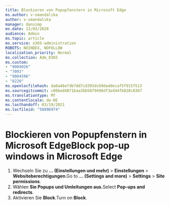 ```yaml
---
title: Blockieren von Popupfenstern in Microsoft Edge
ms.author: v-smandalika
author: v-smandalika
manager: dansimp
ms.date: 12/03/2020
audience: Admin
ms.topic: article
ms.service: o365-administration
ROBOTS: NOINDEX, NOFOLLOW
localization_priority: Normal
ms.collection: Adm_O365
ms.custom:
- "9004026"
- "7093"
- "9004596"
- "8220"
ms.openlocfilehash: da0a46efdb7dd7cd393dc69daddecaf5f915f513
ms.sourcegitcommit: c08bed4071baa3bb5879496df3ed44fb828c8367
ms.translationtype: MT
ms.contentlocale: de-DE
ms.lasthandoff: 03/19/2021
ms.locfileid: "50896974"
---
```

# <a name="block-pop-up-windows-in-microsoft-edge"></a><span data-ttu-id="f5301-102">Blockieren von Popupfenstern in Microsoft Edge</span><span class="sxs-lookup"><span data-stu-id="f5301-102">Block pop-up windows in Microsoft Edge</span></span>

1. <span data-ttu-id="f5301-103">Wechseln Sie zu **... (Einstellungen und mehr)**  >  **Einstellungen**  >  **Websiteberechtigungen**.</span><span class="sxs-lookup"><span data-stu-id="f5301-103">Go to **... (Settings and more)** > **Settings** > **Site permissions**.</span></span>
2. <span data-ttu-id="f5301-104">Wählen **Sie Popups und Umleitungen aus.**</span><span class="sxs-lookup"><span data-stu-id="f5301-104">Select **Pop-ups and redirects**.</span></span>
3. <span data-ttu-id="f5301-105">Aktivieren Sie **Block**.</span><span class="sxs-lookup"><span data-stu-id="f5301-105">Turn on **Block**.</span></span>